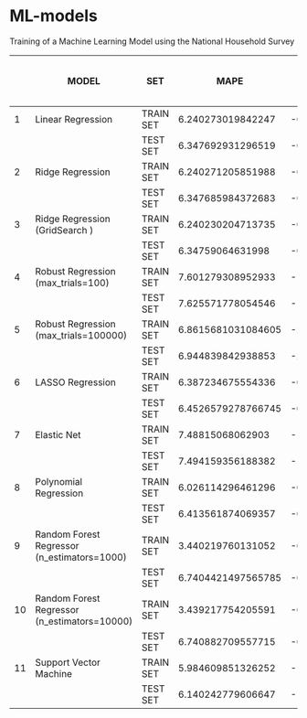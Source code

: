 # ML-models 
Training of a Machine Learning Model using the National Household Survey 

|   | MODEL                                      | SET       | MAPE               | MPE                  | R^2               | ±20% of MAPE      | Rank. MAPE-SET TEST |
|---|--------------------------------------------|-----------|-------------------|----------------------|-------------------|-------------------|---------------------|
| 1 | Linear Regression                          | TRAIN SET | 6.240273019842247 | -0.6595431624577205  | 0.5055            | 96.386            |                     |
|   |                                            | TEST SET  | 6.347692931296519 | -0.7679674557747327  | 0.4893            | 96.205            | 4                   |
| 2 | Ridge Regression                           | TRAIN SET | 6.240271205851988 | -0.659554450343056   | 0.5055            | 96.386            |                     |
|   |                                            | TEST SET  | 6.347685984372683 | -0.7679784414253008  | 0.4893            | 96.212            | 3                   |
| 3 | Ridge Regression (GridSearch )  | TRAIN SET | 6.240230204713735 | -0.659711811691523   | 0.5055            | 96.384            |                     |
|   |                                            | TEST SET  | 6.34759064631998  | -0.7681905087167886  | 0.4893            | 96.212            | 2                   |
| 4 | Robust Regression (max_trials=100)         | TRAIN SET | 7.601279308952933 | -1.7029267004990694   | 0.2840            |  94.736            |                     |
|   |                                            | TEST SET  | 7.625571778054546 | -1.8152410992459862  | 0.2797           | 94.529            | 11                   |
| 5 | Robust Regression (max_trials=100000)        | TRAIN SET | 6.8615681031084605 | -2.6919400119380374  | 0.3915            | 93.635            |                     |
|   |                                            | TEST SET  | 6.944839842938853  | -2.8315899555064914  | 0.3774            | 93.509           | 9                   |
| 6 | LASSO Regression                           | TRAIN SET | 6.387234675554336 | -0.7329090423212753  | 0.4781            | 95.956            |                     |
|   |                                            | TEST SET  | 6.4526579278766745| -0.8476385929881011  | 0.4669            | 95.885            | 6                   |
| 7 | Elastic Net                                | TRAIN SET | 7.48815068062903  | -1.0586332107017233  | 0.2650            | 93.205            |                     |
|   |                                            | TEST SET  | 7.494159356188382 | -1.2378253572250526  | 0.2599            | 92.854            | 10                  |
| 8 | Polynomial Regression                     | TRAIN SET | 6.026114296461296 | -0.6227601348541828  | 0.5342            | 96.668            |                     |
|   |                                            | TEST SET  | 6.413561874069357 | -0.4833225171021721  | -9.9488           | 96.384            | 5                   |
| 9 | Random Forest Regressor (n_estimators=1000)| TRAIN SET | 3.440219760131052 | -0.29401568371768555 | 0.8251            | 99.339            |                     |
|   |                                            | TEST SET  | 6.7404421497565785| -0.705341916107837  | 0.4124            |  95.770           | 7                   |
|10 | Random Forest Regressor (n_estimators=10000)| TRAIN SET | 3.439217754205591 | -0.2934478497319546  | 0.8253            | 99.331            |                     |
|   |                                            | TEST SET  | 6.740882709557715 | -0.7066756358059456  | 0.4124            | 95.778            | 8                  |
|11 | Support Vector Machine                    | TRAIN SET | 5.984609851326252 | -1.2387802739096814  | 0.5310            | 96.047            |                     |
|   |                                            | TEST SET  | 6.140242779606647 | -1.3867226984380754  | 0.5073            | 95.813            | 1                   |

